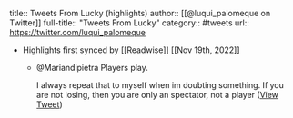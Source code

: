 title:: Tweets From Lucky (highlights)
author:: [[@luqui_palomeque on Twitter]]
full-title:: "Tweets From Lucky"
category:: #tweets
url:: https://twitter.com/luqui_palomeque

- Highlights first synced by [[Readwise]] [[Nov 19th, 2022]]
	- @Mariandipietra Players play.
	  
	  I always repeat that to myself when im doubting something. If you are not losing, then you are only an spectator, not a player ([View Tweet](https://twitter.com/luqui_palomeque/status/1461475648229318660))